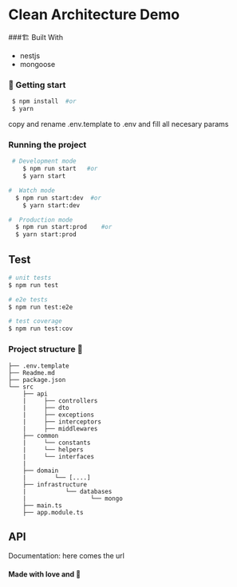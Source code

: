 # Clean Architecture Demo

###🏗️ Built With

- nestjs
- mongoose

### 📌 Getting start

```bash
 $ npm install  #or
 $ yarn
```

copy and rename .env.template to .env and fill all necesary params

### Running the project

```bash
 # Development mode
 	$ npm run start   #or
	$ yarn start

#  Watch mode
  $ npm run start:dev  #or
	$ yarn start:dev

#  Production mode
  $ npm run start:prod    #or
  $ yarn start:prod

```

## Test

```bash
# unit tests
$ npm run test

# e2e tests
$ npm run test:e2e

# test coverage
$ npm run test:cov
```

### Project structure 📂

```
├── .env.template
├── Readme.md
├── package.json
└── src
    ├── api
    |     ├── controllers
    |     ├── dto
    |     ├── exceptions
    |     ├── interceptors
    |     ├── middlewares
    ├── common
    |     └── constants
    |     └── helpers
    |     └── interfaces
    |
    ├── domain
    |	     └── [....]
    ├── infrastructure
    |           └── databases
    |                  └── mongo
    ├── main.ts
    ├── app.module.ts
```

## API

Documentation: here comes the url

#### Made with love and 🧠
